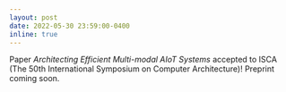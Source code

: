 ```yaml
---
layout: post
date: 2022-05-30 23:59:00-0400
inline: true
---
```


Paper *Architecting Efficient Multi-modal AIoT Systems* accepted to ISCA (The 50th International Symposium on Computer Architecture)! Preprint coming soon.
